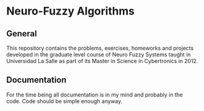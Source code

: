 Neuro-Fuzzy Algorithms
======================

General
-------
This repository contains the problems, exercises, homeworks and projects developed in the graduate level course of Neuro Fuzzy Systems taught in Universidad La Salle as part of its Master in Science in Cybertronics in 2012.

Documentation
-------------
For the time being all documentation is in my mind and probably in the code. Code should be simple enough anyway.

